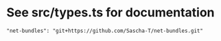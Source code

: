 # See src/types.ts for documentation
``"net-bundles": "git+https://github.com/Sascha-T/net-bundles.git"``

